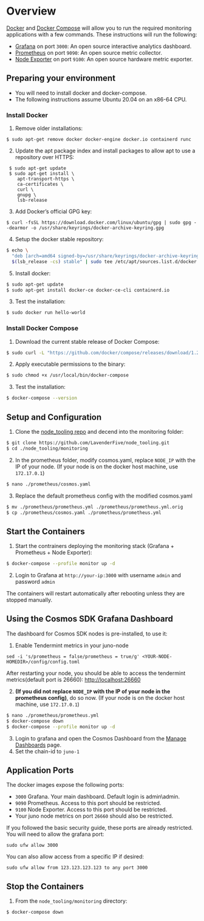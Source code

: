 # Overview 
[Docker](https://www.docker.com/) and [Docker Compose](https://docs.docker.com/compose/) will allow you to run the required monitoring applications with a few commands. These instructions will run the following:

* [Grafana](https://grafana.com/oss/grafana/) on port `3000`: An open source interactive analytics dashboard.
* [Prometheus](https://www.prometheus.io/) on port `9090`: An open source metric collector.
* [Node Exporter](https://github.com/prometheus/node_exporter) on port `9100`: An open source hardware metric exporter.

## Preparing your environment 
* You will need to install docker and docker-compose.
* The following instructions assume Ubuntu 20.04 on an x86-64 CPU.

### Install Docker
1. Remove older installations:
```bash:
$ sudo apt-get remove docker docker-engine docker.io containerd runc
```
2. Update the apt package index and install packages to allow apt to use a repository over HTTPS:
```bash:
 $ sudo apt-get update
 $ sudo apt-get install \
    apt-transport-https \
    ca-certificates \
    curl \
    gnupg \
    lsb-release
```
3. Add Docker’s official GPG key:
```bash:
$ curl -fsSL https://download.docker.com/linux/ubuntu/gpg | sudo gpg --dearmor -o /usr/share/keyrings/docker-archive-keyring.gpg
```
4. Setup the docker stable repository:
```bash
$ echo \
  "deb [arch=amd64 signed-by=/usr/share/keyrings/docker-archive-keyring.gpg] https://download.docker.com/linux/ubuntu \
  $(lsb_release -cs) stable" | sudo tee /etc/apt/sources.list.d/docker.list > /dev/null
```
5. Install docker:
```bash
$ sudo apt-get update
$ sudo apt-get install docker-ce docker-ce-cli containerd.io
```
3. Test the installation:
```bash
$ sudo docker run hello-world
```

### Install Docker Compose
1. Download the current stable release of Docker Compose:
```bash
$ sudo curl -L "https://github.com/docker/compose/releases/download/1.29.2/docker-compose-$(uname -s)-$(uname -m)" -o /usr/local/bin/docker-compose
```
2. Apply executable permissions to the binary:
```bash
$ sudo chmod +x /usr/local/bin/docker-compose
```
3. Test the installation:
```bash
$ docker-compose --version
```

## Setup and Configuration
1. Clone the [node_tooling repo](https://github.com/LavenderFive/node_tooling) and decend into the monitoring folder:
```bash
$ git clone https://github.com/LavenderFive/node_tooling.git
$ cd ./node_tooling/monitoring
```

2. In the prometheus folder, modify cosmos.yaml, replace `NODE_IP` with the IP of your node. (If your node is on the docker host machine, use `172.17.0.1`)
```bash
$ nano ./prometheus/cosmos.yaml
```

3. Replace the default prometheus config with the modified cosmos.yaml
```bash
$ mv ./prometheus/prometheus.yml ./prometheus/prometheus.yml.orig
$ cp ./prometheus/cosmos.yaml ./prometheus/prometheus.yml
```

## Start the Containers
1. Start the contrainers deploying the monitoring stack (Grafana + Prometheus + Node Exporter):
```bash
$ docker-compose --profile monitor up -d
```
2. Login to Grafana at `http://your-ip:3000` with username `admin` and password `admin`

The containers will restart automatically after rebooting unless they are stopped manually.

## Using the Cosmos SDK Grafana Dashboard
The dashboard for Cosmos SDK nodes is pre-installed, to use it:

1. Enable Tendermint metrics in your juno-node
```bash:
sed -i 's/prometheus = false/prometheus = true/g' <YOUR-NODE-HOMEDIR>/config/config.toml
```
After restarting your node, you should be able to access the tendermint metrics(default port is 26660): [http://localhost:26660](http://localhost:26660/)

2. **(If you did not replace `NODE_IP` with the IP of your node in the prometheus config)**, do so now. (If your node is on the docker host machine, use `172.17.0.1`)
```bash
$ nano ./prometheus/prometheus.yml
$ docker-compose down
$ docker-compose --profile monitor up -d
```

3. Login to grafana and open the Cosmos Dashboard from the [Manage Dashboards](http://localhost:3000/dashboards) page.
4. Set the chain-id to `juno-1`

## Application Ports
The docker images expose the following ports:

* `3000` Grafana. Your main dashboard. Default login is admin\admin.
* `9090` Prometheus. Access to this port should be restricted.
* `9100` Node Exporter. Access to this port should be restricted.
* Your juno node metrics on port `26660` should also be restricted.

If you followed the basic security guide, these ports are already restricted. You will need to allow the grafana port:

`sudo ufw allow 3000`

You can also allow access from a specific IP if desired:

`sudo ufw allow from 123.123.123.123 to any port 3000`

## Stop the Containers
1. From the `node_tooling/monitoring` directory:
```
$ docker-compose down
```

